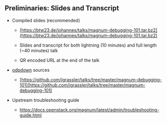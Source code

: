 ## Preliminaries: Slides and Transcript

* Compiled slides (recommended)

  * [https://btw23.de/johannes/talks/magnum-debugging-101.tar.bz2](https://btw23.de/johannes/talks/magnum-debugging-101.tar.bz2)

  * Slides and transcript for both lightning (10 minutes) and full length (~40 minutes) talk

  * QR encoded URL at the end of the talk

* [odpdown](https://github.com/thorstenb/odpdown) sources

  * [https://github.com/jgrassler/talks/tree/master/magnum-debugging-101](https://github.com/jgrassler/talks/tree/master/magnum-debugging-101)

* Upstream troubleshooting guide

  * https://docs.openstack.org/magnum/latest/admin/troubleshooting-guide.html

<!--

## Preliminaries: Slides and Transcript

You will find the slides for both the full length and lightning talk version of
this talk along with a transcript
[here](https://btw23.de/johannes/talks/magnum-debugging-101.tar.bz2).

Those interested in the odpdown sources and Makefile we used to build this
presentation can retrieve them from our
[Git repository](https://github.com/jgrassler/talks/tree/master/magnum-debugging-101).

You do not need to remember these URLs now. We will display a shortened URL and
QR code at the end.

Last but not least, there is an upstream troubleshooting guide as well. It
covers a range of things we haven't been able to fit in here. We especially
recommend the very exhaustive sections on Kubernetes and Flannel.

-->
